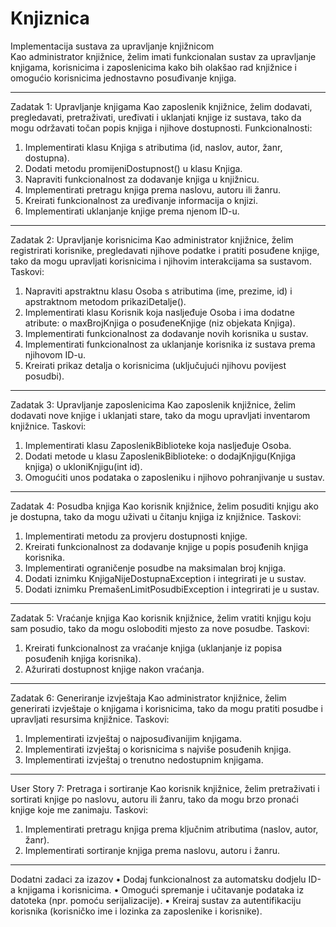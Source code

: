 # Knjiznica

Implementacija sustava za upravljanje knjižnicom <br>
Kao administrator knjižnice, želim imati funkcionalan sustav za upravljanje knjigama, korisnicima i zaposlenicima kako bih olakšao rad knjižnice i omogućio korisnicima jednostavno posuđivanje knjiga. <br>
________________________________________
Zadatak 1: Upravljanje knjigama
Kao zaposlenik knjižnice,
želim dodavati, pregledavati, pretraživati, uređivati i uklanjati knjige iz sustava,
tako da mogu održavati točan popis knjiga i njihove dostupnosti.
Funkcionalnosti:
1.	Implementirati klasu Knjiga s atributima (id, naslov, autor, žanr, dostupna).
2.	Dodati metodu promijeniDostupnost() u klasu Knjiga.
3.	Napraviti funkcionalnost za dodavanje knjiga u knjižnicu.
4.	Implementirati pretragu knjiga prema naslovu, autoru ili žanru.
5.	Kreirati funkcionalnost za uređivanje informacija o knjizi.
6.	Implementirati uklanjanje knjige prema njenom ID-u.
________________________________________
Zadatak 2: Upravljanje korisnicima
Kao administrator knjižnice,
želim registrirati korisnike, pregledavati njihove podatke i pratiti posuđene knjige,
tako da mogu upravljati korisnicima i njihovim interakcijama sa sustavom.
Taskovi:
1.	Napraviti apstraktnu klasu Osoba s atributima (ime, prezime, id) i apstraktnom metodom prikaziDetalje().
2.	Implementirati klasu Korisnik koja nasljeđuje Osoba i ima dodatne atribute:
o	maxBrojKnjiga
o	posuđeneKnjige (niz objekata Knjiga).
3.	Implementirati funkcionalnost za dodavanje novih korisnika u sustav.
4.	Implementirati funkcionalnost za uklanjanje korisnika iz sustava prema njihovom ID-u.
5.	Kreirati prikaz detalja o korisnicima (uključujući njihovu povijest posudbi).
________________________________________
Zadatak 3: Upravljanje zaposlenicima
Kao zaposlenik knjižnice,
želim dodavati nove knjige i uklanjati stare,
tako da mogu upravljati inventarom knjižnice.
Taskovi:
1.	Implementirati klasu ZaposlenikBiblioteke koja nasljeđuje Osoba.
2.	Dodati metode u klasu ZaposlenikBiblioteke:
o	dodajKnjigu(Knjiga knjiga)
o	ukloniKnjigu(int id).
3.	Omogućiti unos podataka o zaposleniku i njihovo pohranjivanje u sustav.
________________________________________
Zadatak 4: Posudba knjiga
Kao korisnik knjižnice,
želim posuditi knjigu ako je dostupna,
tako da mogu uživati u čitanju knjiga iz knjižnice.
Taskovi:
1.	Implementirati metodu za provjeru dostupnosti knjige.
2.	Kreirati funkcionalnost za dodavanje knjige u popis posuđenih knjiga korisnika.
3.	Implementirati ograničenje posudbe na maksimalan broj knjiga.
4.	Dodati iznimku KnjigaNijeDostupnaException i integrirati je u sustav.
5.	Dodati iznimku PremašenLimitPosudbiException i integrirati je u sustav.
________________________________________
Zadatak 5: Vraćanje knjiga
Kao korisnik knjižnice,
želim vratiti knjigu koju sam posudio,
tako da mogu osloboditi mjesto za nove posudbe.
Taskovi:
1.	Kreirati funkcionalnost za vraćanje knjiga (uklanjanje iz popisa posuđenih knjiga korisnika).
2.	Ažurirati dostupnost knjige nakon vraćanja.
________________________________________
Zadatak 6: Generiranje izvještaja
Kao administrator knjižnice,
želim generirati izvještaje o knjigama i korisnicima,
tako da mogu pratiti posudbe i upravljati resursima knjižnice.
Taskovi:
1.	Implementirati izvještaj o najposuđivanijim knjigama.
2.	Implementirati izvještaj o korisnicima s najviše posuđenih knjiga.
3.	Implementirati izvještaj o trenutno nedostupnim knjigama.
________________________________________
User Story 7: Pretraga i sortiranje
Kao korisnik knjižnice,
želim pretraživati i sortirati knjige po naslovu, autoru ili žanru,
tako da mogu brzo pronaći knjige koje me zanimaju.
Taskovi:
1.	Implementirati pretragu knjiga prema ključnim atributima (naslov, autor, žanr).
2.	Implementirati sortiranje knjiga prema naslovu, autoru i žanru.
________________________________________
Dodatni zadaci za izazov
•	Dodaj funkcionalnost za automatsku dodjelu ID-a knjigama i korisnicima.
•	Omogući spremanje i učitavanje podataka iz datoteka (npr. pomoću serijalizacije).
•	Kreiraj sustav za autentifikaciju korisnika (korisničko ime i lozinka za zaposlenike i korisnike).

